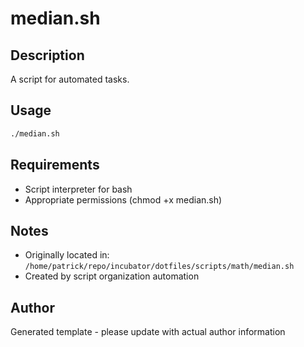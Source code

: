 # median.sh

## Description
A script for automated tasks.

## Usage
```bash
./median.sh
```

## Requirements
- Script interpreter for bash
- Appropriate permissions (chmod +x median.sh)

## Notes
- Originally located in: `/home/patrick/repo/incubator/dotfiles/scripts/math/median.sh`
- Created by script organization automation

## Author
Generated template - please update with actual author information

